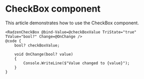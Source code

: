 # CheckBox component
This article demonstrates how to use the CheckBox component.

```
<RadzenCheckBox @bind-Value=@checkBoxValue TriState="true" TValue="bool?" Change=@OnChange />
@code {
    bool? checkBoxValue;

    void OnChange(bool? value)
    {
        Console.WriteLine($"Value changed to {value}");
    }
}
```

